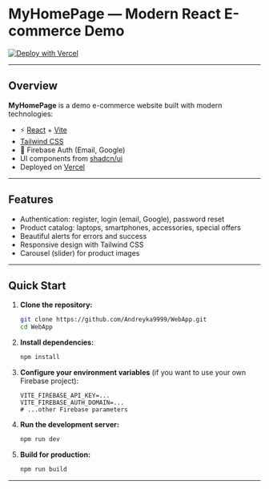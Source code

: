# MyHomePage — Modern React E-commerce Demo

[![Deploy with Vercel](https://vercel.com/button)](https://vercel.com/import/project?template=https://github.com/Andreyka9999/WebApp)

---

## Overview

**MyHomePage** is a demo e-commerce website built with modern technologies:
- ⚡️ [React](https://react.dev/) + [Vite](https://vitejs.dev/)
-  [Tailwind CSS](https://tailwindcss.com/)
- 🔐 Firebase Auth (Email, Google)
- UI components from [shadcn/ui](https://ui.shadcn.com/)
- Deployed on [Vercel](https://vercel.com/)

---

## Features

- Authentication: register, login (email, Google), password reset
- Product catalog: laptops, smartphones, accessories, special offers
- Beautiful alerts for errors and success
- Responsive design with Tailwind CSS
- Carousel (slider) for product images

---
## Quick Start

1. **Clone the repository:**
    ```sh
    git clone https://github.com/Andreyka9999/WebApp.git
    cd WebApp
    ```

2. **Install dependencies:**
    ```sh
    npm install
    ```

3. **Configure your environment variables** (if you want to use your own Firebase project):
    ```
    VITE_FIREBASE_API_KEY=...
    VITE_FIREBASE_AUTH_DOMAIN=...
    # ...other Firebase parameters
    ```

4. **Run the development server:**
    ```sh
    npm run dev
    ```

5. **Build for production:**
    ```sh
    npm run build
    ```

---
